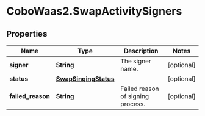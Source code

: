 # CoboWaas2.SwapActivitySigners

## Properties

Name | Type | Description | Notes
------------ | ------------- | ------------- | -------------
**signer** | **String** | The signer name. | [optional] 
**status** | [**SwapSingingStatus**](SwapSingingStatus.md) |  | [optional] 
**failed_reason** | **String** | Failed reason of signing process. | [optional] 


